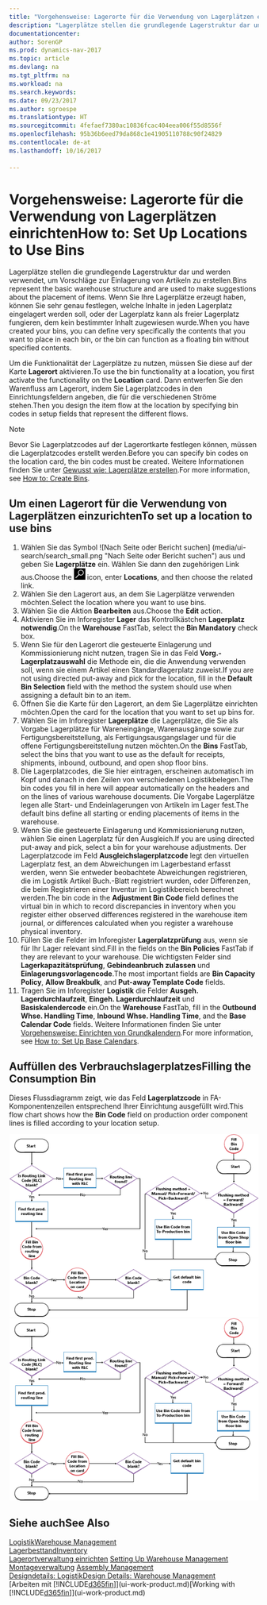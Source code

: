 ```yaml
---
title: "Vorgehensweise: Lagerorte für die Verwendung von Lagerplätzen einrichten"
description: "Lagerplätze stellen die grundlegende Lagerstruktur dar und werden verwendet, um Vorschläge zur Einlagerung von Artikeln zu erstellen. Wenn Sie Ihre Lagerplätze erzeugt haben, können Sie sehr genau festlegen, welche Inhalte in jeden Lagerplatz eingelagert werden soll, oder der Lagerplatz kann als freier Lagerplatz fungieren, dem kein bestimmter Inhalt zugewiesen wurde."
documentationcenter: 
author: SorenGP
ms.prod: dynamics-nav-2017
ms.topic: article
ms.devlang: na
ms.tgt_pltfrm: na
ms.workload: na
ms.search.keywords: 
ms.date: 09/23/2017
ms.author: sgroespe
ms.translationtype: HT
ms.sourcegitcommit: 4fefaef7380ac10836fcac404eea006f55d8556f
ms.openlocfilehash: 95b36b6eed79da868c1e41905110788c90f24829
ms.contentlocale: de-at
ms.lasthandoff: 10/16/2017

---
```

# <a name="how-to-set-up-locations-to-use-bins"></a><span data-ttu-id="0070d-104">Vorgehensweise: Lagerorte für die Verwendung von Lagerplätzen einrichten</span><span class="sxs-lookup"><span data-stu-id="0070d-104">How to: Set Up Locations to Use Bins</span></span>
<span data-ttu-id="0070d-105">Lagerplätze stellen die grundlegende Lagerstruktur dar und werden verwendet, um Vorschläge zur Einlagerung von Artikeln zu erstellen.</span><span class="sxs-lookup"><span data-stu-id="0070d-105">Bins represent the basic warehouse structure and are used to make suggestions about the placement of items.</span></span> <span data-ttu-id="0070d-106">Wenn Sie Ihre Lagerplätze erzeugt haben, können Sie sehr genau festlegen, welche Inhalte in jeden Lagerplatz eingelagert werden soll, oder der Lagerplatz kann als freier Lagerplatz fungieren, dem kein bestimmter Inhalt zugewiesen wurde.</span><span class="sxs-lookup"><span data-stu-id="0070d-106">When you have created your bins, you can define very specifically the contents that you want to place in each bin, or the bin can function as a floating bin without specified contents.</span></span>  

<span data-ttu-id="0070d-107">Um die Funktionalität der Lagerplätze zu nutzen, müssen Sie diese auf der Karte **Lagerort** aktivieren.</span><span class="sxs-lookup"><span data-stu-id="0070d-107">To use the bin functionality at a location, you first activate the functionality on the **Location** card.</span></span> <span data-ttu-id="0070d-108">Dann entwerfen Sie den Warenfluss am Lagerort, indem Sie Lagerplatzcodes in den Einrichtungsfeldern angeben, die für die verschiedenen Ströme stehen.</span><span class="sxs-lookup"><span data-stu-id="0070d-108">Then you design the item flow at the location by specifying bin codes in setup fields that represent the different flows.</span></span>  

> [!NOTE]  
>  <span data-ttu-id="0070d-109">Bevor Sie Lagerplatzcodes auf der Lagerortkarte festlegen können, müssen die Lagerplatzcodes erstellt werden.</span><span class="sxs-lookup"><span data-stu-id="0070d-109">Before you can specify bin codes on the location card, the bin codes must be created.</span></span> <span data-ttu-id="0070d-110">Weitere Informationen finden Sie unter [Gewusst wie: Lagerplätze erstellen](warehouse-how-to-create-individual-bins.md).</span><span class="sxs-lookup"><span data-stu-id="0070d-110">For more information, see [How to: Create Bins](warehouse-how-to-create-individual-bins.md).</span></span>  

## <a name="to-set-up-a-location-to-use-bins"></a><span data-ttu-id="0070d-111">Um einen Lagerort für die Verwendung von Lagerplätzen einzurichten</span><span class="sxs-lookup"><span data-stu-id="0070d-111">To set up a location to use bins</span></span>  
1.  <span data-ttu-id="0070d-112">Wählen Sie das Symbol ![Nach Seite oder Bericht suchen] (media/ui-search/search_small.png "Nach Seite oder Bericht suchen") aus und geben Sie **Lagerplätze** ein. Wählen Sie dann den zugehörigen Link aus.</span><span class="sxs-lookup"><span data-stu-id="0070d-112">Choose the ![Search for Page or Report](media/ui-search/search_small.png "Search for Page or Report icon") icon, enter **Locations**, and then choose the related link.</span></span>  
2.  <span data-ttu-id="0070d-113">Wählen Sie den Lagerort aus, an dem Sie Lagerplätze verwenden möchten.</span><span class="sxs-lookup"><span data-stu-id="0070d-113">Select the location where you want to use bins.</span></span>  
3.  <span data-ttu-id="0070d-114">Wählen Sie die Aktion **Bearbeiten** aus.</span><span class="sxs-lookup"><span data-stu-id="0070d-114">Choose the **Edit** action.</span></span>  
4.  <span data-ttu-id="0070d-115">Aktivieren Sie im Inforegister **Lager** das Kontrollkästchen **Lagerplatz notwendig**.</span><span class="sxs-lookup"><span data-stu-id="0070d-115">On the **Warehouse** FastTab, select the **Bin Mandatory** check box.</span></span>  
5.  <span data-ttu-id="0070d-116">Wenn Sie für den Lagerort die gesteuerte Einlagerung und Kommissionierung nicht nutzen, tragen Sie in das Feld **Vorg.-Lagerplatzauswahl** die Methode ein, die die Anwendung verwenden soll, wenn sie einem Artikel einen Standardlagerplatz zuweist.</span><span class="sxs-lookup"><span data-stu-id="0070d-116">If you are not using directed put-away and pick for the location, fill in the **Default Bin Selection** field with the method the system should use when assigning a default bin to an item.</span></span>  
6.  <span data-ttu-id="0070d-117">Öffnen Sie  die Karte für den Lagerort, an dem Sie Lagerplätze einrichten möchten.</span><span class="sxs-lookup"><span data-stu-id="0070d-117">Open the card for the location that you want to set up bins for.</span></span>
7.  <span data-ttu-id="0070d-118">Wählen Sie im Inforegister **Lagerplätze** die Lagerplätze, die Sie als Vorgabe Lagerplätze für Wareneingänge, Warenausgänge sowie zur Fertigungsbereitstellung, als Fertigungsausgangslager und für die offene Fertigungsbereitstellung nutzen möchten.</span><span class="sxs-lookup"><span data-stu-id="0070d-118">On the **Bins** FastTab, select the bins that you want to use as the default for receipts, shipments, inbound, outbound, and open shop floor bins.</span></span>  
8.  <span data-ttu-id="0070d-119">Die Lagerplatzcodes, die Sie hier eintragen, erscheinen automatisch im Kopf und danach in den Zeilen von verschiedenen Logistikbelegen.</span><span class="sxs-lookup"><span data-stu-id="0070d-119">The bin codes you fill in here will appear automatically on the headers and on the lines of various warehouse documents.</span></span> <span data-ttu-id="0070d-120">Die Vorgabe Lagerplätze legen alle Start- und Endeinlagerungen von Artikeln im Lager fest.</span><span class="sxs-lookup"><span data-stu-id="0070d-120">The default bins define all starting or ending placements of items in the warehouse.</span></span>  
9.  <span data-ttu-id="0070d-121">Wenn Sie die gesteuerte Einlagerung und Kommissionierung nutzen, wählen Sie einen Lagerplatz für den Ausgleich.</span><span class="sxs-lookup"><span data-stu-id="0070d-121">If you are using directed put-away and pick, select a bin for your warehouse adjustments.</span></span> <span data-ttu-id="0070d-122">Der Lagerplatzcode im Feld **Ausgleichslagerplatzcode** legt den virtuellen Lagerplatz fest, an dem Abweichungen im Lagerbestand erfasst werden, wenn Sie entweder beobachtete Abweichungen registrieren, die im Logistik Artikel Buch.-Blatt registriert wurden, oder Differenzen, die beim Registrieren einer Inventur im Logistikbereich berechnet werden.</span><span class="sxs-lookup"><span data-stu-id="0070d-122">The bin code in the **Adjustment Bin Code** field defines the virtual bin in which to record discrepancies in inventory when you register either observed differences registered in the warehouse item journal, or differences calculated when you register a warehouse physical inventory.</span></span>  
10. <span data-ttu-id="0070d-123">Füllen Sie die Felder im Inforegister **Lagerplatzprüfung** aus, wenn sie für Ihr Lager relevant sind.</span><span class="sxs-lookup"><span data-stu-id="0070d-123">Fill in the fields on the **Bin Policies** FastTab if they are relevant to your warehouse.</span></span> <span data-ttu-id="0070d-124">Die wichtigsten Felder sind **Lagerkapazitätsprüfung**, **Gebindeanbruch zulassen** und **Einlagerungsvorlagencode**.</span><span class="sxs-lookup"><span data-stu-id="0070d-124">The most important fields are **Bin Capacity Policy**, **Allow Breakbulk**, and **Put-away Template Code** fields.</span></span>  
11. <span data-ttu-id="0070d-125">Tragen Sie im Inforegister **Logistik** die Felder **Ausgeh. Lagerdurchlaufzeit**, **Eingeh. Lagerdurchlaufzeit** und **Basiskalendercode** ein.</span><span class="sxs-lookup"><span data-stu-id="0070d-125">On the **Warehouse** FastTab, fill in the **Outbound Whse. Handling Time**, **Inbound Whse. Handling Time**, and the **Base Calendar Code** fields.</span></span> <span data-ttu-id="0070d-126">Weitere Informationen finden Sie unter [Vorgehensweise: Einrichten von Grundkalendern](across-how-to-assign-base-calendars.md).</span><span class="sxs-lookup"><span data-stu-id="0070d-126">For more information, see [How to: Set Up Base Calendars](across-how-to-assign-base-calendars.md).</span></span>

## <a name="filling-the-consumption-bin"></a><span data-ttu-id="0070d-127">Auffüllen des Verbrauchslagerplatzes</span><span class="sxs-lookup"><span data-stu-id="0070d-127">Filling the Consumption Bin</span></span>
<span data-ttu-id="0070d-128">Dieses Flussdiagramm zeigt, wie das Feld **Lagerplatzcode** in FA-Komponentenzeilen entsprechend Ihrer Einrichtung ausgefüllt wird.</span><span class="sxs-lookup"><span data-stu-id="0070d-128">This flow chart shows how the **Bin Code** field on production order component lines is filled according to your location setup.</span></span>

<span data-ttu-id="0070d-129">![Lagerplatz-Flussdiagramm](media/binflow.png "Lagerfluss")</span><span class="sxs-lookup"><span data-stu-id="0070d-129">![Bin flow chart](media/binflow.png "BinFlow")</span></span>  

## <a name="see-also"></a><span data-ttu-id="0070d-130">Siehe auch</span><span class="sxs-lookup"><span data-stu-id="0070d-130">See Also</span></span>
[<span data-ttu-id="0070d-131">Logistik</span><span class="sxs-lookup"><span data-stu-id="0070d-131">Warehouse Management</span></span>](warehouse-manage-warehouse.md)  
[<span data-ttu-id="0070d-132">Lagerbesttand</span><span class="sxs-lookup"><span data-stu-id="0070d-132">Inventory</span></span>](inventory-manage-inventory.md)  
<span data-ttu-id="0070d-133">[Lagerortverwaltung einrichten](warehouse-setup-warehouse.md)   </span><span class="sxs-lookup"><span data-stu-id="0070d-133">[Setting Up Warehouse Management](warehouse-setup-warehouse.md)   </span></span>  
<span data-ttu-id="0070d-134">[Montageverwaltung](assembly-assemble-items.md)  </span><span class="sxs-lookup"><span data-stu-id="0070d-134">[Assembly Management](assembly-assemble-items.md)  </span></span>  
[<span data-ttu-id="0070d-135">Designdetails: Logistik</span><span class="sxs-lookup"><span data-stu-id="0070d-135">Design Details: Warehouse Management</span></span>](design-details-warehouse-management.md)  
<span data-ttu-id="0070d-136">[Arbeiten mit [!INCLUDE[d365fin](includes/d365fin_md.md)]](ui-work-product.md)</span><span class="sxs-lookup"><span data-stu-id="0070d-136">[Working with [!INCLUDE[d365fin](includes/d365fin_md.md)]](ui-work-product.md)</span></span>

